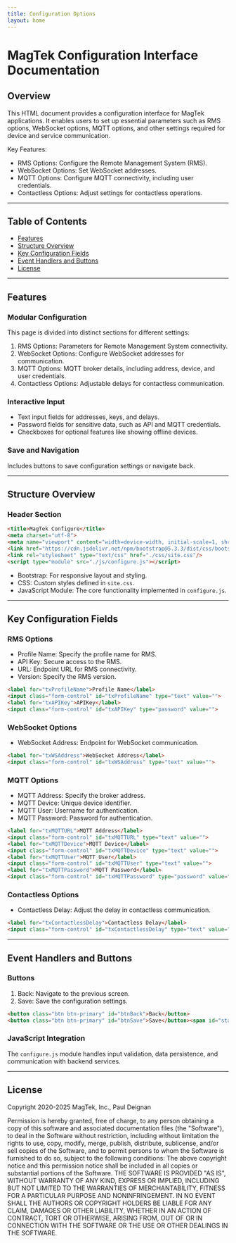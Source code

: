 ```yaml
---
title: Configuration Options
layout: home
---
```


# MagTek Configuration Interface Documentation

## Overview

This HTML document provides a configuration interface for MagTek applications. It enables users to set up essential parameters such as RMS options, WebSocket options, MQTT options, and other settings required for device and service communication.

Key Features:
- RMS Options: Configure the Remote Management System (RMS).
- WebSocket Options: Set WebSocket addresses.
- MQTT Options: Configure MQTT connectivity, including user credentials.
- Contactless Options: Adjust settings for contactless operations.

---

## Table of Contents

- [Features](#features)
- [Structure Overview](#structure-overview)
- [Key Configuration Fields](#key-configuration-fields)
- [Event Handlers and Buttons](#event-handlers-and-buttons)
- [License](#license)

---

## Features

### Modular Configuration
This page is divided into distinct sections for different settings:
1. RMS Options: Parameters for Remote Management System connectivity.
2. WebSocket Options: Configure WebSocket addresses for communication.
3. MQTT Options: MQTT broker details, including address, device, and user credentials.
4. Contactless Options: Adjustable delays for contactless communication.

### Interactive Input
- Text input fields for addresses, keys, and delays.
- Password fields for sensitive data, such as API and MQTT credentials.
- Checkboxes for optional features like showing offline devices.

### Save and Navigation
Includes buttons to save configuration settings or navigate back.

---

## Structure Overview

### Header Section
```html
<title>MagTek Configure</title>
<meta charset="utf-8">
<meta name="viewport" content="width=device-width, initial-scale=1, shrink-to-fit=yes">
<link href="https://cdn.jsdelivr.net/npm/bootstrap@5.3.3/dist/css/bootstrap.min.css" rel="stylesheet">
<link rel="stylesheet" type="text/css" href="./css/site.css"/>
<script type="module" src="./js/configure.js"></script>
```
- Bootstrap: For responsive layout and styling.
- CSS: Custom styles defined in `site.css`.
- JavaScript Module: The core functionality implemented in `configure.js`.

---

## Key Configuration Fields

### RMS Options
- Profile Name: Specify the profile name for RMS.
- API Key: Secure access to the RMS.
- URL: Endpoint URL for RMS connectivity.
- Version: Specify the RMS version.

```html
<label for="txProfileName">Profile Name</label>
<input class="form-control" id="txProfileName" type="text" value="">
<label for="txAPIKey">APIKey</label>
<input class="form-control" id="txAPIKey" type="password" value="">
```

### WebSocket Options
- WebSocket Address: Endpoint for WebSocket communication.

```html
<label for="txWSAddress">WebSocket Address</label>
<input class="form-control" id="txWSAddress" type="text" value="">
```

### MQTT Options
- MQTT Address: Specify the broker address.
- MQTT Device: Unique device identifier.
- MQTT User: Username for authentication.
- MQTT Password: Password for authentication.

```html
<label for="txMQTTURL">MQTT Address</label>
<input class="form-control" id="txMQTTURL" type="text" value="">
<label for="txMQTTDevice">MQTT Device</label>
<input class="form-control" id="txMQTTDevice" type="text" value="">
<label for="txMQTTUser">MQTT User</label>
<input class="form-control" id="txMQTTUser" type="text" value="">
<label for="txMQTTPassword">MQTT Password</label>
<input class="form-control" id="txMQTTPassword" type="password" value="">
```

### Contactless Options
- Contactless Delay: Adjust the delay in contactless communication.

```html
<label for="txContactlessDelay">Contactless Delay</label>
<input class="form-control" id="txContactlessDelay" type="text" value="">
```

---

## Event Handlers and Buttons

### Buttons
1. Back: Navigate to the previous screen.
2. Save: Save the configuration settings.

```html
<button class="btn btn-primary" id="btnBack">Back</button>
<button class="btn btn-primary" id="btnSave">Save</button><span id="status"></span>
```

### JavaScript Integration
The `configure.js` module handles input validation, data persistence, and communication with backend services.

---

## License

Copyright 2020-2025 MagTek, Inc., Paul Deignan

Permission is hereby granted, free of charge, to any person obtaining a copy of this software and associated documentation files (the "Software"), to deal in the Software without restriction, including without limitation the rights to use, copy, modify, merge, publish, distribute, sublicense, and/or sell copies of the Software, and to permit persons to whom the Software is furnished to do so, subject to the following conditions: The above copyright notice and this permission notice shall be included in all copies or substantial portions of the Software. THE SOFTWARE IS PROVIDED "AS IS", WITHOUT WARRANTY OF ANY KIND, EXPRESS OR IMPLIED, INCLUDING BUT NOT LIMITED TO THE WARRANTIES OF MERCHANTABILITY, FITNESS FOR A PARTICULAR PURPOSE AND NONINFRINGEMENT. IN NO EVENT SHALL THE AUTHORS OR COPYRIGHT HOLDERS BE LIABLE FOR ANY CLAIM, DAMAGES OR OTHER LIABILITY, WHETHER IN AN ACTION OF CONTRACT, TORT OR OTHERWISE, ARISING FROM, OUT OF OR IN CONNECTION WITH THE SOFTWARE OR THE USE OR OTHER DEALINGS IN THE SOFTWARE.